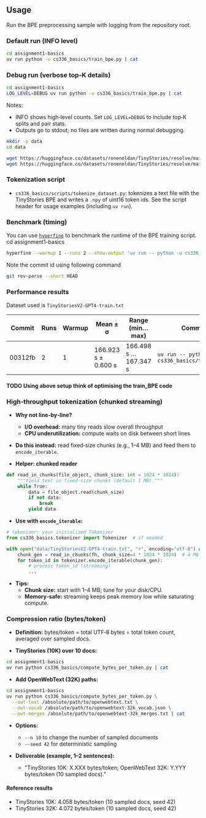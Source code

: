## Usage

Run the BPE preprocessing sample with logging from the repository root.

### Default run (INFO level)
```bash
cd assignment1-basics
uv run python -u cs336_basics/train_bpe.py | cat
```

### Debug run (verbose top‑K details)
```bash
cd assignment1-basics
LOG_LEVEL=DEBUG uv run python -u cs336_basics/train_bpe.py | cat
```

Notes:
- INFO shows high‑level counts. Set `LOG_LEVEL=DEBUG` to include top‑K splits and pair stats.
- Outputs go to stdout; no files are written during normal debugging.

``` sh
mkdir -p data
cd data

wget https://huggingface.co/datasets/roneneldan/TinyStories/resolve/main/TinyStoriesV2-GPT4-train.txt
wget https://huggingface.co/datasets/roneneldan/TinyStories/resolve/main/TinyStoriesV2-GPT4-valid.txt
```


### Tokenization script
- `cs336_basics/scripts/tokenize_dataset.py`: tokenizes a text file with the TinyStories BPE and writes a `.npy` of uint16 token ids. See the script header for usage examples (including `uv run`).

### Benchmark (timing)
You can use [`hyperfine`](https://github.com/sharkdp/hyperfine) to benchmark the runtime of the BPE training script.
cd assignment1-basics
```bash
hyperfine --warmup 1 --runs 2 --show-output 'uv run -- python -u cs336_basics/train_bpe.py'
```

Note the commit id using following command
```bash
git rev-parse --short HEAD
```

### Performance results
Dataset used is `TinyStoriesV2-GPT4-train.txt`

| Commit  | Runs | Warmup | Mean ± σ              | Range (min…max)           | Command                                       |
|---------|------|--------|-----------------------|---------------------------|-----------------------------------------------|
| 00312fb | 2    | 1      | 166.923 s ± 0.600 s   | 166.498 s … 167.347 s     | `uv run -- python -u cs336_basics/train_bpe.py` |

#### TODO Using above setup think of optimising the train_BPE code

### High‑throughput tokenization (chunked streaming)

- **Why not line‑by‑line?**
  - **I/O overhead:** many tiny reads slow overall throughput
  - **CPU underutilization:** compute waits on disk between short lines

- **Do this instead:** read fixed‑size chunks (e.g., 1–4 MB) and feed them to `encode_iterable`.

- **Helper: chunked reader**

```python
def read_in_chunks(file_object, chunk_size: int = 1024 * 1024):
    """Yield text in fixed-size chunks (default 1 MB)."""
    while True:
        data = file_object.read(chunk_size)
        if not data:
            break
        yield data
```

- **Use with `encode_iterable`:**

```python
# tokenizer: your initialized Tokenizer
from cs336_basics.tokonizer import Tokenizer  # if needed

with open("data/TinyStoriesV2-GPT4-train.txt", "r", encoding="utf-8") as fh:
    chunk_gen = read_in_chunks(fh, chunk_size=4 * 1024 * 1024)  # 4 MB
    for token_id in tokenizer.encode_iterable(chunk_gen):
        # process token_id (streaming)
        ...
```

- **Tips:**
  - **Chunk size:** start with 1–4 MB; tune for your disk/CPU.
  - **Memory‑safe:** streaming keeps peak memory low while saturating compute.

### Compression ratio (bytes/token)

- **Definition:** bytes/token = total UTF‑8 bytes ÷ total token count, averaged over sampled docs.

- **TinyStories (10K) over 10 docs:**
```bash
cd assignment1-basics
uv run python cs336_basics/compute_bytes_per_token.py | cat
```

- **Add OpenWebText (32K) paths:**
```bash
cd assignment1-basics
uv run python cs336_basics/compute_bytes_per_token.py \
  --owt-text /absolute/path/to/openwebtext.txt \
  --owt-vocab /absolute/path/to/openwebtext-32k_vocab.json \
  --owt-merges /absolute/path/to/openwebtext-32k_merges.txt | cat
```

- **Options:**
  - `--n 10` to change the number of sampled documents
  - `--seed 42` for deterministic sampling

- **Deliverable (example, 1–2 sentences):**
  - "TinyStories 10K: X.XXX bytes/token; OpenWebText 32K: Y.YYY bytes/token (10 sampled docs)."

#### Reference results

- TinyStories 10K: 4.058 bytes/token (10 sampled docs, seed 42)
- TinyStories 32K: 4.072 bytes/token (10 sampled docs, seed 42)
